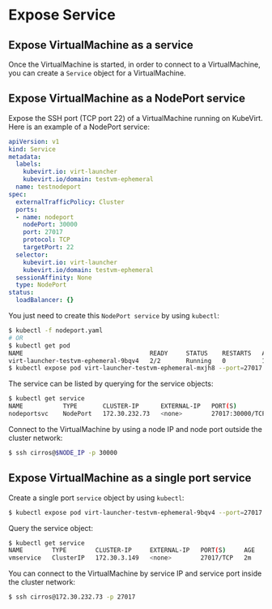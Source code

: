 # Expose Service

## Expose VirtualMachine as a service

Once the VirtualMachine is started, in order to connect to a VirtualMachine, you can create a `Service` object for a VirtualMachine.

## Expose VirtualMachine as a NodePort service

Expose the SSH port \(TCP port 22\) of a VirtualMachine running on KubeVirt. Here is an example of a NodePort service:

```yaml
apiVersion: v1
kind: Service
metadata:
  labels:
    kubevirt.io: virt-launcher
    kubevirt.io/domain: testvm-ephemeral
  name: testnodeport
spec:
  externalTrafficPolicy: Cluster
  ports:
  - name: nodeport
    nodePort: 30000
    port: 27017
    protocol: TCP
    targetPort: 22
  selector:
    kubevirt.io: virt-launcher
    kubevirt.io/domain: testvm-ephemeral
  sessionAffinity: None
  type: NodePort
status:
  loadBalancer: {}
```

You just need to create this `NodePort service` by using `kubectl`:

```bash
$ kubectl -f nodeport.yaml
# OR
$ kubectl get pod
NAME                                   READY     STATUS    RESTARTS   AGE
virt-launcher-testvm-ephemeral-9bqv4   2/2       Running   0          10m
$ kubectl expose pod virt-launcher-testvm-ephemeral-mxjh8 --port=27017 --target-port=22 --type=NodePort --name=nodeportsvc
```

The service can be listed by querying for the service objects:

```bash
$ kubectl get service
NAME           TYPE       CLUSTER-IP      EXTERNAL-IP   PORT(S)           AGE
nodeportsvc    NodePort   172.30.232.73   <none>        27017:30000/TCP   5m
```

Connect to the VirtualMachine by using a node IP and node port outside the cluster network:

```bash
$ ssh cirros@$NODE_IP -p 30000
```

## Expose VirtualMachine as a single port service

Create a single port `service` object by using `kubectl`:

```bash
$ kubectl expose pod virt-launcher-testvm-ephemeral-9bqv4 --port=27017 --target-port=22 --name=vmservice
```

Query the service object:

```bash
$ kubectl get service
NAME        TYPE        CLUSTER-IP     EXTERNAL-IP   PORT(S)     AGE
vmservice   ClusterIP   172.30.3.149   <none>        27017/TCP   2m
```

You can connect to the VirtualMachine by service IP and service port inside the cluster network:

```bash
$ ssh cirros@172.30.232.73 -p 27017
```

